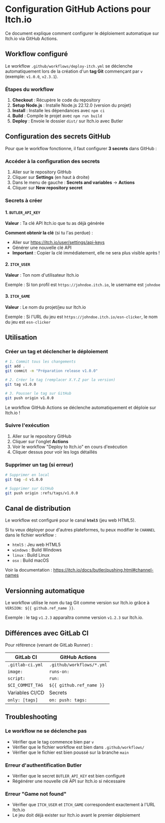 # Configuration GitHub Actions pour Itch.io

Ce document explique comment configurer le déploiement automatique sur Itch.io via GitHub Actions.

## Workflow configuré

Le workflow `.github/workflows/deploy-itch.yml` se déclenche automatiquement lors de la création d'un **tag Git** commençant par `v` (exemple: `v1.0.0`, `v2.3.1`).

### Étapes du workflow

1. **Checkout** : Récupère le code du repository
2. **Setup Node.js** : Installe Node.js 22.12.0 (version du projet)
3. **Install** : Installe les dépendances avec `npm ci`
4. **Build** : Compile le projet avec `npm run build`
5. **Deploy** : Envoie le dossier `dist/` sur Itch.io avec Butler

## Configuration des secrets GitHub

Pour que le workflow fonctionne, il faut configurer **3 secrets** dans GitHub :

### Accéder à la configuration des secrets

1. Aller sur le repository GitHub
2. Cliquer sur **Settings** (en haut à droite)
3. Dans le menu de gauche : **Secrets and variables** → **Actions**
4. Cliquer sur **New repository secret**

### Secrets à créer

#### 1. `BUTLER_API_KEY`

**Valeur** : Ta clé API Itch.io que tu as déjà générée

**Comment obtenir la clé** (si tu l'as perdue) :
- Aller sur https://itch.io/user/settings/api-keys
- Générer une nouvelle clé API
- **Important** : Copier la clé immédiatement, elle ne sera plus visible après !

#### 2. `ITCH_USER`

**Valeur** : Ton nom d'utilisateur Itch.io

Exemple : Si ton profil est `https://johndoe.itch.io`, le username est `johndoe`

#### 3. `ITCH_GAME`

**Valeur** : Le nom du projet/jeu sur Itch.io

Exemple : Si l'URL du jeu est `https://johndoe.itch.io/esn-clicker`, le nom du jeu est `esn-clicker`

## Utilisation

### Créer un tag et déclencher le déploiement

```bash
# 1. Commit tous les changements
git add .
git commit -m "Préparation release v1.0.0"

# 2. Créer le tag (remplacer X.Y.Z par la version)
git tag v1.0.0

# 3. Pousser le tag sur GitHub
git push origin v1.0.0
```

Le workflow GitHub Actions se déclenche automatiquement et déploie sur Itch.io !

### Suivre l'exécution

1. Aller sur le repository GitHub
2. Cliquer sur l'onglet **Actions**
3. Voir le workflow "Deploy to Itch.io" en cours d'exécution
4. Cliquer dessus pour voir les logs détaillés

### Supprimer un tag (si erreur)

```bash
# Supprimer en local
git tag -d v1.0.0

# Supprimer sur GitHub
git push origin :refs/tags/v1.0.0
```

## Canal de distribution

Le workflow est configuré pour le canal **`html5`** (jeu web HTML5).

Si tu veux déployer pour d'autres plateformes, tu peux modifier le `CHANNEL` dans le fichier workflow :

- `html5` : Jeu web HTML5
- `windows` : Build Windows
- `linux` : Build Linux
- `osx` : Build macOS

Voir la documentation : https://itch.io/docs/butler/pushing.html#channel-names

## Versionning automatique

Le workflow utilise le nom du tag Git comme version sur Itch.io grâce à `VERSION: ${{ github.ref_name }}`.

Exemple : le tag `v1.2.3` apparaîtra comme version `v1.2.3` sur Itch.io.

## Différences avec GitLab CI

Pour référence (venant de GitLab Runner) :

| GitLab CI | GitHub Actions |
|-----------|----------------|
| `.gitlab-ci.yml` | `.github/workflows/*.yml` |
| `image:` | `runs-on:` |
| `script:` | `run:` |
| `$CI_COMMIT_TAG` | `${{ github.ref_name }}` |
| Variables CI/CD | Secrets |
| `only: [tags]` | `on: push: tags:` |

## Troubleshooting

### Le workflow ne se déclenche pas

- Vérifier que le tag commence bien par `v`
- Vérifier que le fichier workflow est bien dans `.github/workflows/`
- Vérifier que le fichier est bien poussé sur la branche `main`

### Erreur d'authentification Butler

- Vérifier que le secret `BUTLER_API_KEY` est bien configuré
- Régénérer une nouvelle clé API sur Itch.io si nécessaire

### Erreur "Game not found"

- Vérifier que `ITCH_USER` et `ITCH_GAME` correspondent exactement à l'URL Itch.io
- Le jeu doit déjà exister sur Itch.io avant le premier déploiement
